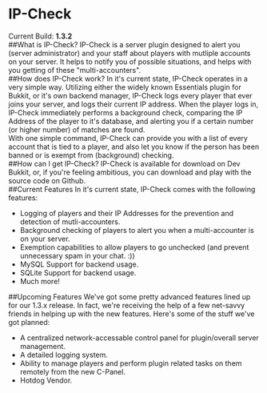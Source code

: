 IP-Check
========
Current Build: **1.3.2**  
##What is IP-Check?
IP-Check is a server plugin designed to alert you (server administrator) and your staff about players with mutliple accounts on your server. It helps to notify you of possible situations, and helps with you getting of these "multi-accounters".  
##How does IP-Check work?
In it's current state, IP-Check operates in a very simple way. Utilizing either the widely known Essentials plugin for Bukkit, or it's own backend manager, IP-Check logs every player that ever joins your server, and logs their current IP address. When the player logs in, IP-Check immediately performs a background check, comparing the IP Address of the player to it's database, and alerting you if a certain number (or higher number) of matches are found.  
With one simple command, IP-Check can provide you with a list of every account that is tied to a player, and also let you know if the person has been banned or is exempt from (background) checking.  
##How can I get IP-Check?
IP-Check is available for download on Dev Bukkit, or, if you're feeling ambitious, you can download and play with the source code on Github.  
##Current Features
In it's current state, IP-Check comes with the following features:  
   * Logging of players and their IP Addresses for the prevention and detection of mutli-accounters.  
   * Background checking of players to alert you when a multi-accounter is on your server.  
   * Exemption capabilities to allow players to go unchecked (and prevent unnecessary spam in your chat. :))  
   * MySQL Support for backend usage.  
   * SQLite Support for backend usage.  
   * Much more!  

##Upcoming Features
We've got some pretty advanced features lined up for our 1.3.x release. In fact, we're receiving the help of a few net-savvy friends in helping up with the new features. Here's some of the stuff we've got planned:  
   * A centralized network-accessable control panel for plugin/overall server management.  
   * A detailed logging system. 
   * Ability to manage players and perform plugin related tasks on them remotely from the new C-Panel.  
   * Hotdog Vendor.  
